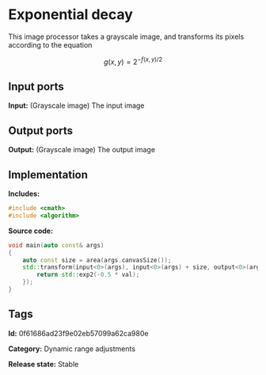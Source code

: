 # Exponential decay

This image processor takes a grayscale image, and transforms its pixels according to the equation

$$ g(x, y) = 2^{-f(x, y)/2} $$

## Input ports

__Input:__ (Grayscale image) The input image

## Output ports

__Output:__ (Grayscale image) The output image

## Implementation

__Includes:__ 

```c++
#include <cmath>
#include <algorithm>
```

__Source code:__ 

```c++
void main(auto const& args)
{
	auto const size = area(args.canvasSize());
	std::transform(input<0>(args), input<0>(args) + size, output<0>(args), [](auto val) {
		return std::exp2(-0.5 * val);
	});
}
```

## Tags

__Id:__ 0f61686ad23f9e02eb57099a62ca980e

__Category:__ Dynamic range adjustments

__Release state:__ Stable